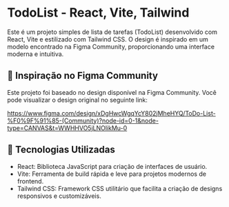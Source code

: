 # TodoList - React, Vite, Tailwind
Este é um projeto simples de lista de tarefas (TodoList) desenvolvido com React, Vite e estilizado com Tailwind CSS. O design é inspirado em um modelo encontrado na Figma Community, proporcionando uma interface moderna e intuitiva.

## 🎨 Inspiração no Figma Community
Este projeto foi baseado no design disponível na Figma Community. Você pode visualizar o design original no seguinte link:

<a>https://www.figma.com/design/xDgHwcWgqYcY802jMheHYQ/ToDo-List-%F0%9F%91%85-(Community)?node-id=0-1&node-type=CANVAS&t=WWHHVO5jLNOlikMu-0</a>

## 🚀 Tecnologias Utilizadas
<ul>
  <li>React: Biblioteca JavaScript para criação de interfaces de usuário.</li>
  <li>Vite: Ferramenta de build rápida e leve para projetos modernos de frontend.</li>
  <li>Tailwind CSS: Framework CSS utilitário que facilita a criação de designs responsivos e customizáveis.</li>
</ul>


